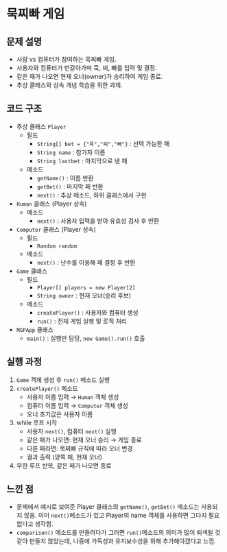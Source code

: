 # 묵찌빠 게임

## 문제 설명
- 사람 vs 컴퓨터가 참여하는 묵찌빠 게임.
- 사용자와 컴퓨터가 번갈아가며 묵, 찌, 빠를 입력 및 결정.
- 같은 패가 나오면 현재 오너(owner)가 승리하여 게임 종료.
- 추상 클래스와 상속 개념 학습을 위한 과제.

## 코드 구조
- 추상 클래스 `Player`
  - 필드
    - `String[] bet = {"묵","찌","빠"}` : 선택 가능한 패
    - `String name` : 참가자 이름
    - `String lastbet` : 마지막으로 낸 패
  - 메소드
    - `getName()` : 이름 반환
    - `getBet()` : 마지막 패 반환
    - `next()` : 추상 메소드, 하위 클래스에서 구현
- `Human` 클래스 (Player 상속)
  - 메소드
    - `next()` : 사용자 입력을 받아 유효성 검사 후 반환
- `Computer` 클래스 (Player 상속)
  - 필드
    - `Random random`
  - 메소드
    - `next()` : 난수를 이용해 패 결정 후 반환
- `Game` 클래스
  - 필드
    - `Player[] players = new Player[2]`
    - `String owner` : 현재 오너(승리 후보)
  - 메소드
    - `createPlayer()` : 사용자와 컴퓨터 생성
    - `run()` : 전체 게임 실행 및 로직 처리
- `MGPApp` 클래스
  - `main()` : 실행만 담당, `new Game().run()` 호출

## 실행 과정
1. `Game` 객체 생성 후 `run()` 메소드 실행
2. `createPlayer()` 메소드
   - 사용자 이름 입력 → `Human` 객체 생성
   - 컴퓨터 이름 입력 → `Computer` 객체 생성
   - 오너 초기값은 사용자 이름
3. while 루프 시작
   - 사용자 `next()`, 컴퓨터 `next()` 실행
   - 같은 패가 나오면: 현재 오너 승리 → 게임 종료
   - 다른 패라면: 묵찌빠 규칙에 따라 오너 변경
   - 결과 출력 (양쪽 패, 현재 오너)
4. 무한 루프 반복, 같은 패가 나오면 종료

## 느낀 점
- 문제에서 예시로 보여준 Player 클래스의 `getName()`, `getBet()` 메소드는 사용되지 않음. 이미 `next()`메소드가 있고 Player의 name 객체를 사용하면 그다지 필요 없다고 생각함.
- `comparison()` 메소드를 만들려다가 그러면 `run()`메소드의 의미가 많이 퇴색될 것 같아 만들지 않았는데, 나중에 가독성과 유지보수성을 위해 추가해야겠다고 느낌.
